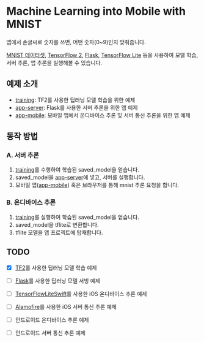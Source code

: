 # Machine Learning into Mobile with MNIST

앱에서 손글씨로 숫자를 쓰면, 어떤 숫자(0~9)인지 맞춰줍니다. 

[MNIST 데이터셋](http://yann.lecun.com/exdb/mnist/), [TensorFlow 2](https://www.tensorflow.org), [Flask](https://flask.palletsprojects.com), [TensorFlow Lite](https://www.tensorflow.org/lite) 등을 사용하여 모델 학습, 서버 추론, 앱 추론을 실행해볼 수 있습니다.

## 예제 소개

- [training](training): TF2를 사용한 딥러닝 모델 학습을 위한 예제
- [app-server](app-server): Flask를 사용한 서버 추론을 위한 앱 예제
- [app-mobile](app-mobile): 모바일 앱에서 온디바이스 추론 및 서버 통신 추론을 위한 앱 예제

## 동작 방법

### A. 서버 추론

1. [training](training)를 수행하여 학습된 saved_model을 얻습니다.
2. saved_model을 [app-server](app-server)에 넣고, 서버를 실행합니다.
3. 모바일 앱([app-mobile](app-mobile)) 혹은 브라우저를 통해 mnist 추론 요청을 합니다.

### B. 온디바이스 추론

1. [training](training)를 실행하여 학습된 saved_model을 얻습니다.
2. saved_model을 tflite로 변환합니다.
3. tflite 모델을 앱 프로젝트에 탑재합니다.

## TODO

- [x] [TF2](https://www.tensorflow.org)를 사용한 딥러닝 모델 학습 예제
- [ ] [Flask](https://flask.palletsprojects.com)를 사용한 딥러닝 모델 서빙 예제
- [ ] [TensorFlowLiteSwift](https://www.tensorflow.org/lite/guide/ios)를 사용한 iOS 온디바이스 추론 예제
- [ ] [Alamofire](https://github.com/Alamofire/Alamofire)를 사용한 iOS 서버 통신 추론 예제
- [ ] 안드로이드 온디바이스 추론 예제
- [ ] 안드로이드 서버 통신 추론 예제

